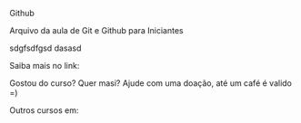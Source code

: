 Github

Arquivo da aula de Git e Github para Iniciantes

sdgfsdfgsd
dasasd

Saiba mais no link:

Gostou do curso? Quer masi? Ajude com uma doação, até um café é valido =)

Outros cursos em: 

